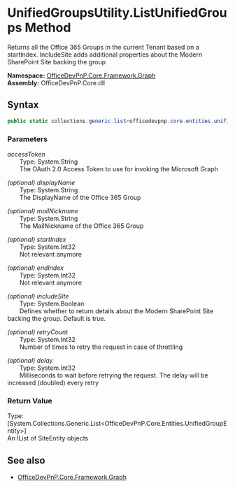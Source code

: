# UnifiedGroupsUtility.ListUnifiedGroups Method  
Returns all the Office 365 Groups in the current Tenant based on a startIndex. IncludeSite adds additional properties about the Modern SharePoint Site backing the group  

**Namespace:** [OfficeDevPnP.Core.Framework.Graph](OfficeDevPnP.Core.Framework.Graph.md)  
**Assembly:** OfficeDevPnP.Core.dll  
## Syntax
```C#
public static collections.generic.list<officedevpnp.core.entities.unifiedgroupentity> ListUnifiedGroups(String accessToken,String displayName,String mailNickname,Int32 startIndex,Int32 endIndex,Boolean includeSite,Int32 retryCount,Int32 delay)
```
### Parameters
*accessToken*  
&emsp;&emsp;Type: System.String  
&emsp;&emsp;The OAuth 2.0 Access Token to use for invoking the Microsoft Graph  
  
*(optional) displayName*  
&emsp;&emsp;Type: System.String  
&emsp;&emsp;The DisplayName of the Office 365 Group  
  
*(optional) mailNickname*  
&emsp;&emsp;Type: System.String  
&emsp;&emsp;The MailNickname of the Office 365 Group  
  
*(optional) startIndex*  
&emsp;&emsp;Type: System.Int32  
&emsp;&emsp;Not relevant anymore  
  
*(optional) endIndex*  
&emsp;&emsp;Type: System.Int32  
&emsp;&emsp;Not relevant anymore  
  
*(optional) includeSite*  
&emsp;&emsp;Type: System.Boolean  
&emsp;&emsp;Defines whether to return details about the Modern SharePoint Site backing the group. Default is true.  
  
*(optional) retryCount*  
&emsp;&emsp;Type: System.Int32  
&emsp;&emsp;Number of times to retry the request in case of throttling  
  
*(optional) delay*  
&emsp;&emsp;Type: System.Int32  
&emsp;&emsp;Milliseconds to wait before retrying the request. The delay will be increased (doubled) every retry  
  
### Return Value
Type: [System.Collections.Generic.List<OfficeDevPnP.Core.Entities.UnifiedGroupEntity>]  
An IList of SiteEntity objects

## See also
- [OfficeDevPnP.Core.Framework.Graph](OfficeDevPnP.Core.Framework.Graph.md)
